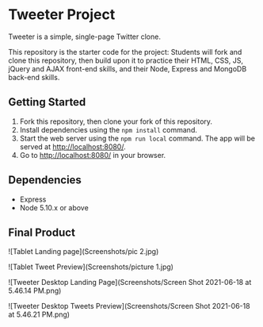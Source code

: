 # Tweeter Project

Tweeter is a simple, single-page Twitter clone.

This repository is the starter code for the project: Students will fork and clone this repository, then build upon it to practice their HTML, CSS, JS, jQuery and AJAX front-end skills, and their Node, Express and MongoDB back-end skills.

## Getting Started

1. Fork this repository, then clone your fork of this repository.
2. Install dependencies using the `npm install` command.
3. Start the web server using the `npm run local` command. The app will be served at <http://localhost:8080/>.
4. Go to <http://localhost:8080/> in your browser.

## Dependencies

- Express
- Node 5.10.x or above

## Final Product

![Tablet Landing page](Screenshots/pic 2.jpg)

![Tablet Tweet Preview](Screenshots/picture 1.jpg)

![Tweeter Desktop Landing Page](Screenshots/Screen Shot 2021-06-18 at 5.46.14 PM.png)

![Tweeter Desktop Tweets Preview](Screenshots/Screen Shot 2021-06-18 at 5.46.21 PM.png)

